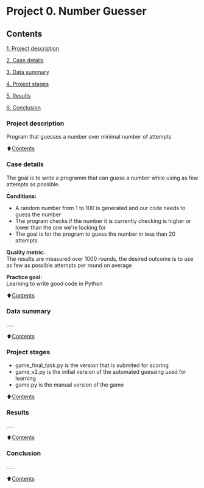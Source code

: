 # Project 0. Number Guesser

## Contents
[1. Project description](README.md#Project-description)  

[2. Case details](README.md#Case-details)  

[3. Data summary](README.md#Data-summary)  

[4. Project stages](README.md#Project-stages)  

[5. Results](README.md#Results)  

[6. Conclusion](README.md#Conclusion)  

### Project description  
Program that guesses a number over minimal number of attempts  

:arrow_up:[Contents](README.md#Contents)  


### Case details  
The goal is to write a programm that can guess a number while using as few attempts as possible.  

**Conditions:**  
- A random number from 1 to 100 is generated and our code needs to guess the number 
- The program checks if the number it is currently checking is higher or lower than the one we're looking for  
- The goal is for the program to guess the number in less than 20 attempts

**Quality metric:**  
The results are measured over 1000 rounds, the desired outcome is to use as few as possible attempts per round on average 

**Practice goal:**  
Learning to write good code in Python  

:arrow_up:[Contents](README.md#Contents)  


### Data summary  
.....  

:arrow_up:[Contents](README.md#Contents)  


### Project stages  
- game_final_task.py is the version that is submited for scoring
- game_v2.py is the initial version of the automated guessing used for learning  
- game.py is the manual version of the game  

:arrow_up:[Contents](README.md#Contents)  


### Results  
.....  

:arrow_up:[Contents](README.md#Contents)


### Conclusion  
.....  

:arrow_up:[Contents](README.md#Contents)  


